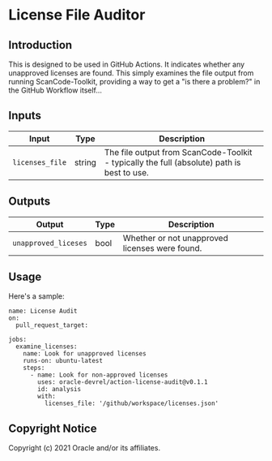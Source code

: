 # License File Auditor

## Introduction
This is designed to be used in GitHub Actions.  It indicates whether any unapproved licenses are found.  This simply examines the file output from running ScanCode-Toolkit, providing a way to get a "is there a problem?" in the GitHub Workflow itself...

## Inputs
| Input | Type | Description |
|-------|------|-------------|
| `licenses_file` | string | The file output from ScanCode-Toolkit - typically the full (absolute) path is best to use. |

## Outputs
| Output | Type | Description |
|-------|------|-------------|
| `unapproved_liceses` | bool | Whether or not unapproved licenses were found. |

## Usage
Here's a sample:

```
name: License Audit
on:
  pull_request_target:
  
jobs:
  examine_licenses:
    name: Look for unapproved licenses
    runs-on: ubuntu-latest
    steps:
      - name: Look for non-approved licenses
        uses: oracle-devrel/action-license-audit@v0.1.1
        id: analysis
        with:
          licenses_file: '/github/workspace/licenses.json'
```

## Copyright Notice
Copyright (c) 2021 Oracle and/or its affiliates.

